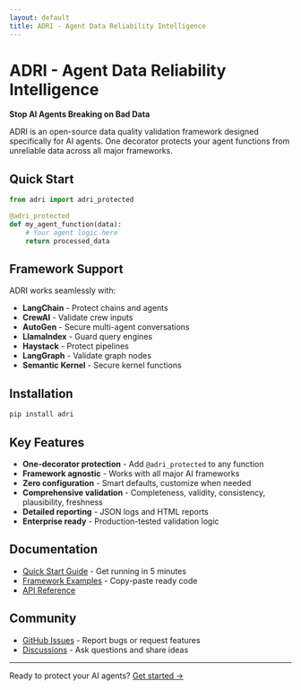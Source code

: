 ```yaml
---
layout: default
title: ADRI - Agent Data Reliability Intelligence
---
```


# ADRI - Agent Data Reliability Intelligence

**Stop AI Agents Breaking on Bad Data**

ADRI is an open-source data quality validation framework designed specifically for AI agents. One decorator protects your agent functions from unreliable data across all major frameworks.

## Quick Start

```python
from adri import adri_protected

@adri_protected
def my_agent_function(data):
    # Your agent logic here
    return processed_data
```

## Framework Support

ADRI works seamlessly with:
- **LangChain** - Protect chains and agents
- **CrewAI** - Validate crew inputs
- **AutoGen** - Secure multi-agent conversations
- **LlamaIndex** - Guard query engines
- **Haystack** - Protect pipelines
- **LangGraph** - Validate graph nodes
- **Semantic Kernel** - Secure kernel functions

## Installation

```bash
pip install adri
```

## Key Features

- **One-decorator protection** - Add `@adri_protected` to any function
- **Framework agnostic** - Works with all major AI frameworks
- **Zero configuration** - Smart defaults, customize when needed
- **Comprehensive validation** - Completeness, validity, consistency, plausibility, freshness
- **Detailed reporting** - JSON logs and HTML reports
- **Enterprise ready** - Production-tested validation logic

## Documentation

- [Quick Start Guide](quick-start) - Get running in 5 minutes
- [Framework Examples](frameworks) - Copy-paste ready code
- [API Reference](https://github.com/adri-standard/adri/blob/main/docs/API_REFERENCE.md)

## Community

- [GitHub Issues](https://github.com/adri-standard/adri/issues) - Report bugs or request features
- [Discussions](https://github.com/adri-standard/adri/discussions) - Ask questions and share ideas

---

Ready to protect your AI agents? [Get started →](quick-start)

